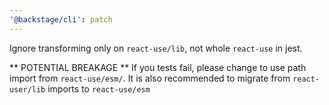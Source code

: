 ```yaml
---
'@backstage/cli': patch
---
```


Ignore transforming only on `react-use/lib`, not whole `react-use` in jest.

** POTENTIAL BREAKAGE **
If you tests fail, please change to use path import from `react-use/esm/`. It is also recommended to migrate from `react-user/lib` imports to `react-use/esm`
